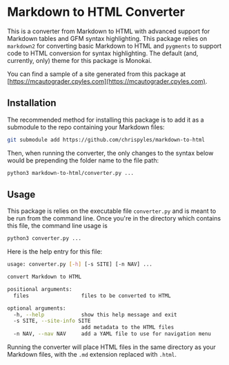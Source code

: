 # Markdown to HTML Converter

This is a converter from Markdown to HTML with advanced support for Markdown tables and GFM syntax highlighting. This package relies on `markdown2` for converting basic Markdown to HTML and `pygments` to support code to HTML conversion for syntax highlighting. The default (and, currently, only) theme for this package is Monokai.

You can find a sample of a site generated from this package at [https://mcautograder.cpyles.com](https://mcautograder.cpyles.com).

## Installation

The recommended method for installing this package is to add it as a submodule to the repo containing your Markdown files:

```bash
git submodule add https://github.com/chrispyles/markdown-to-html
```

Then, when running the converter, the only changes to the syntax below would be prepending the folder name to the file path:

```bash
python3 markdown-to-html/converter.py ...
```

## Usage

This package is relies on the executable file `converter.py` and is meant to be run from the command line. Once you're in the directory which contains this file, the command line usage is

```bash
python3 converter.py ...
```

Here is the help entry for this file:

```bash
usage: converter.py [-h] [-s SITE] [-n NAV] ...

convert Markdown to HTML

positional arguments:
  files                 files to be converted to HTML

optional arguments:
  -h, --help            show this help message and exit
  -s SITE, --site-info SITE
                        add metadata to the HTML files
  -n NAV, --nav NAV     add a YAML file to use for navigation menu
```

Running the converter will place HTML files in the same directory as your Markdown files, with the `.md` extension replaced with `.html`.

